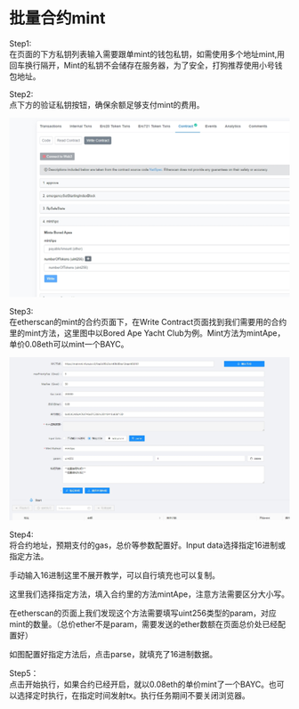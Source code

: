 # 批量合约mint

Step1:   
在页面的下方私钥列表输入需要跟单mint的钱包私钥，如需使用多个地址mint,用回车换行隔开，Mint的私钥不会储存在服务器，为了安全，打狗推荐使用小号钱包地址。


Step2:  
点下方的验证私钥按钮，确保余额足够支付mint的费用。

![批量合约mint](../screenshots/mintbayc.jpg)

Step3:   
在etherscan的mint的合约页面下，在Write Contract页面找到我们需要用的合约里的mint方法，这里图中以Bored Ape Yacht Club为例。Mint方法为mintApe，单价0.08eth可以mint一个BAYC。

![复制hash](../screenshots/multimint.jpg)

Step4:   
将合约地址，预期支付的gas，总价等参数配置好。Input data选择指定16进制或指定方法。  

手动输入16进制这里不展开教学，可以自行填充也可以复制。  

这里我们选择指定方法，填入合约里的方法mintApe，注意方法需要区分大小写。  

在etherscan的页面上我们发现这个方法需要填写uint256类型的param，对应mint的数量。（总价ether不是param，需要发送的ether数额在页面总价处已经配置好）  

如图配置好指定方法后，点击parse，就填充了16进制数据。

Step5：  
点击开始执行，如果合约已经开启，就以0.08eth的单价mint了一个BAYC。也可以选择定时执行，在指定时间发射tx。执行任务期间不要关闭浏览器。
